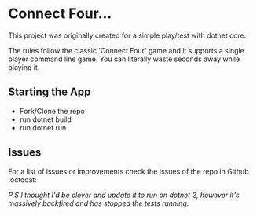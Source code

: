# Connect Four...

This project was originally created for a simple play/test with dotnet core.

The rules follow the classic 'Connect Four' game and it supports a single player command line game.  You can literally waste seconds away while playing it.

## Starting the App

* Fork/Clone the repo 
* run dotnet build
* run dotnet run

## Issues

For a list of issues or improvements check the Issues of the repo in Github :octocat:

 _P.S I thought I'd be clever and update it to run on dotnet 2, however it's massively backfired and has stopped the tests running._

